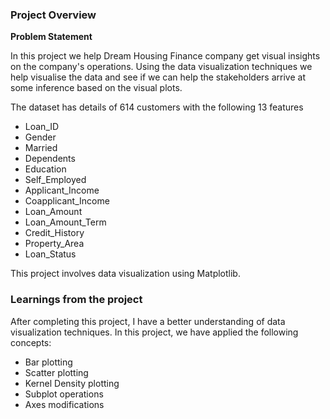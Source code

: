 ### Project Overview

 **Problem Statement**

In this project we help Dream Housing Finance company get visual insights on the company's operations. 
Using the data visualization techniques we help visualise the data and see if we can help the stakeholders arrive at some inference based on the visual plots.

The dataset has details of 614 customers with the following 13 features

- Loan_ID
- Gender
- Married
- Dependents
- Education
- Self_Employed
- Applicant_Income
- Coapplicant_Income
- Loan_Amount
- Loan_Amount_Term
- Credit_History
- Property_Area
- Loan_Status

This project involves data visualization using Matplotlib.


### Learnings from the project

 After completing this project, I have a better understanding of data visualization techniques. 
In this project, we have applied the following concepts:

- Bar plotting
- Scatter plotting
- Kernel Density plotting
- Subplot operations
- Axes modifications


